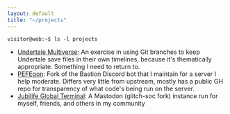 ```yaml
---
layout: default
title: "~/projects"
---
```


```
visitor@web:~$ ls -l projects
```

* [Undertale Multiverse](https://github.com/Sixthhokage1/undertale-multiverse):
  An exercise in using Git branches to keep Undertale save files in their own timelines, because it's thematically appropriate. Something I need to return to.
* [PEFEgon](https://github.com/Sixthhokage1/PEFEgon):
  Fork of the Bastion Discord bot that I maintain for a server I help moderate. Differs very little from upstream, mostly has a public GH repo for transparency of what code's being run on the server.
* [Jubilife Global Terminal](https://jubi.life):
  A Mastodon (glitch-soc fork) instance run for myself, friends, and others in my community
